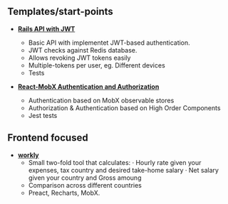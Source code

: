 ## Templates/start-points

- [**Rails API with JWT**](https://github.com/git-toni/rails-jwt-auth)
  - Basic API with implementet JWT-based authentication.
  - JWT checks against Redis database.
  - Allows revoking JWT tokens easily
  - Multiple-tokens per user, eg. Different devices
  - Tests

- [**React-MobX Authentication and Authorization**](https://github.com/git-toni/react-jwt-auth)
  - Authentication based on MobX observable stores
  - Authorization & Authentication based on High Order Components
  - Jest tests


## Frontend focused

- [**workly**](http://workly.info/tool.html)
  - Small two-fold tool that calculates:
    · Hourly rate given your expenses, tax country and desired take-home salary
    · Net salary given your country and Gross amoung
  - Comparison across different countries
  - Preact, Recharts, MobX.


